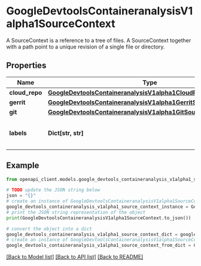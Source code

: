 # GoogleDevtoolsContaineranalysisV1alpha1SourceContext

A SourceContext is a reference to a tree of files. A SourceContext together with a path point to a unique revision of a single file or directory.

## Properties

Name | Type | Description | Notes
------------ | ------------- | ------------- | -------------
**cloud_repo** | [**GoogleDevtoolsContaineranalysisV1alpha1CloudRepoSourceContext**](GoogleDevtoolsContaineranalysisV1alpha1CloudRepoSourceContext.md) |  | [optional] 
**gerrit** | [**GoogleDevtoolsContaineranalysisV1alpha1GerritSourceContext**](GoogleDevtoolsContaineranalysisV1alpha1GerritSourceContext.md) |  | [optional] 
**git** | [**GoogleDevtoolsContaineranalysisV1alpha1GitSourceContext**](GoogleDevtoolsContaineranalysisV1alpha1GitSourceContext.md) |  | [optional] 
**labels** | **Dict[str, str]** | Labels with user defined metadata. | [optional] 

## Example

```python
from openapi_client.models.google_devtools_containeranalysis_v1alpha1_source_context import GoogleDevtoolsContaineranalysisV1alpha1SourceContext

# TODO update the JSON string below
json = "{}"
# create an instance of GoogleDevtoolsContaineranalysisV1alpha1SourceContext from a JSON string
google_devtools_containeranalysis_v1alpha1_source_context_instance = GoogleDevtoolsContaineranalysisV1alpha1SourceContext.from_json(json)
# print the JSON string representation of the object
print(GoogleDevtoolsContaineranalysisV1alpha1SourceContext.to_json())

# convert the object into a dict
google_devtools_containeranalysis_v1alpha1_source_context_dict = google_devtools_containeranalysis_v1alpha1_source_context_instance.to_dict()
# create an instance of GoogleDevtoolsContaineranalysisV1alpha1SourceContext from a dict
google_devtools_containeranalysis_v1alpha1_source_context_from_dict = GoogleDevtoolsContaineranalysisV1alpha1SourceContext.from_dict(google_devtools_containeranalysis_v1alpha1_source_context_dict)
```
[[Back to Model list]](../README.md#documentation-for-models) [[Back to API list]](../README.md#documentation-for-api-endpoints) [[Back to README]](../README.md)


